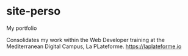 # site-perso
My portfolio

Consolidates my work within the Web Developer training at the Mediterranean Digital Campus, La PLateforme. https://laplateforme.io
